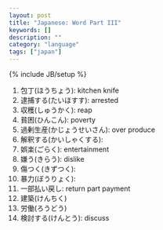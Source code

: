 ```yaml
---
layout: post
title: "Japanese: Word Part III"
keywords: []
description: ""
category: "language"
tags: ["japan"]
---
```

{% include JB/setup %}

1. 包丁(ほうちょう): kitchen knife
2. 逮捕する(たいほすす): arrested
3. 収穫(しゅうかく): reap　
4. 貧困(ひんこん): poverty
5. 過剰生産(かじょうせいさん): over produce
6. 解釈する(かいしゃくする): 
7. 娯楽(ごらく): entertainment
8. 嫌う(きらう):  dislike
9. 傷つく(きずつく): 
1. 暴力(ぼうりょく): 
2. 一部払い戻し: return part payment 
3. 建築(けんちく)
4. 労働(ろうどう)
5. 検討する(けんとう): discuss

